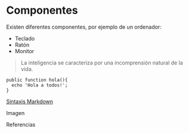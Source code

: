 # Componentes

Existen diferentes componentes, por ejemplo de un ordenador:
- Teclado
- Ratón
- Monitor

> La inteligencia se caracteriza por una incomprensión natural de la vida.

```
public function hola(){
  echo 'Hola a todos!';
}
```
[Sintaxis Markdown](https://markdown.es/sintaxis-markdown/)

Imagen

Referencias
